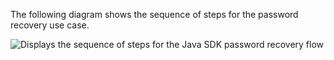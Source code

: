 The following diagram shows the sequence of steps for the password recovery use case.

<div class="three-quarter">

![Displays the sequence of steps for the Java SDK password recovery flow](/img/oie-embedded-sdk/oie-embedded-sdk-use-case-pwd-recovery-java.png)

</div>
